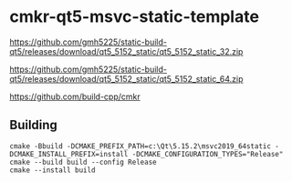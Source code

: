 # cmkr-qt5-msvc-static-template

https://github.com/gmh5225/static-build-qt5/releases/download/qt5_5152_static/qt5_5152_static_32.zip

https://github.com/gmh5225/static-build-qt5/releases/download/qt5_5152_static/qt5_5152_static_64.zip

https://github.com/build-cpp/cmkr


## Building

```
cmake -Bbuild -DCMAKE_PREFIX_PATH=c:\Qt\5.15.2\msvc2019_64static -DCMAKE_INSTALL_PREFIX=install -DCMAKE_CONFIGURATION_TYPES="Release"
cmake --build build --config Release
cmake --install build
```
